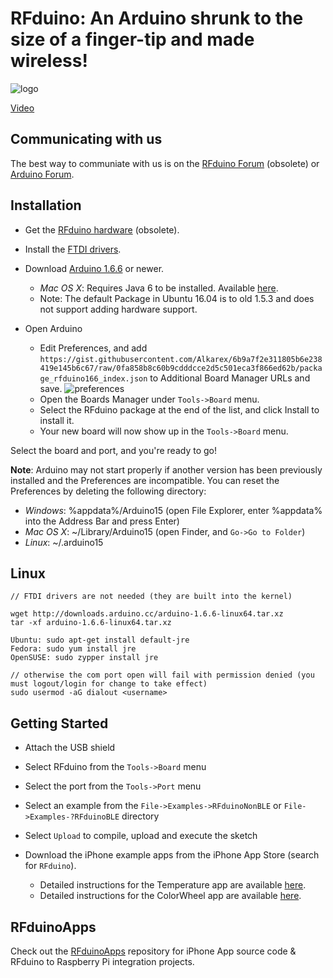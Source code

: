 # RFduino: An Arduino shrunk to the size of a finger-tip and made wireless!

![logo](https://raw.github.com/RFduino/RFduino/master/4up%20image.jpg)

[Video](http://www.youtube.com/watch?v=arWBdGwCJcM)  

## Communicating with us

The best way to communiate with us is on the [RFduino Forum](https://web.archive.org/web/2017/http://forum.RFduino.com) (obsolete) or [Arduino Forum](https://forum.arduino.cc).

## Installation

* Get the [RFduino hardware](https://web.archive.org/web/2017/http://www.rfduino.com/) (obsolete).

* Install the [FTDI drivers](http://www.ftdichip.com/Drivers/VCP.htm).

* Download [Arduino 1.6.6](http://arduino.cc/en/Main/Software) or newer.
  * _Mac OS X_: Requires Java 6 to be installed. Available [here](https://support.apple.com/kb/DL1572?locale=en_US).
  * Note: The default Package in Ubuntu 16.04 is to old 1.5.3 and does not support adding hardware support.

* Open Arduino
  * Edit Preferences, and add ```https://gist.githubusercontent.com/Alkarex/6b9a7f2e311805b6e238419e145b6c67/raw/0fa858b8c60b9cdddcce2d5c501eca3f866ed62b/package_rfduino166_index.json``` to Additional Board Manager URLs and save.
      ![preferences](preferences.png)
  * Open the Boards Manager under ```Tools->Board``` menu.
  * Select the RFduino package at the end of the list, and click Install to install it.
  * Your new board will now show up in the ```Tools->Board``` menu.

Select the board and port, and you're ready to go!

<strong>Note</strong>: Arduino may not start properly if another version has been previously installed and the Preferences are incompatible.  You can reset the Preferences by deleting the following directory:
* _Windows_: %appdata%/Arduino15 (open File Explorer, enter %appdata% into the Address Bar and press Enter)
* _Mac OS X_: ~/Library/Arduino15 (open Finder, and ```Go->Go to Folder```)
* _Linux_: ~/.arduino15

## Linux

```
// FTDI drivers are not needed (they are built into the kernel)

wget http://downloads.arduino.cc/arduino-1.6.6-linux64.tar.xz
tar -xf arduino-1.6.6-linux64.tar.xz

Ubuntu: sudo apt-get install default-jre
Fedora: sudo yum install jre
OpenSUSE: sudo zypper install jre

// otherwise the com port open will fail with permission denied (you must logout/login for change to take effect)
sudo usermod -aG dialout <username>
```

## Getting Started

* Attach the USB shield

* Select RFduino from the ```Tools->Board``` menu

* Select the port from the ```Tools->Port``` menu

* Select an example from the ```File->Examples->RFduinoNonBLE``` or ```File->Examples-?RFduinoBLE``` directory

* Select ```Upload``` to compile, upload and execute the sketch

* Download the iPhone example apps from the iPhone App Store (search for ```RFduino```).
    * Detailed instructions for the Temperature app are available [here](https://web.archive.org/web/2014/http://files.rfdigital.com/rfduino.temperature.guide.pdf).
    * Detailed instructions for the ColorWheel app are available [here](https://web.archive.org/web/2014/http://files.rfdigital.com/rfduino.rgb.colorwheel.guide.pdf).

## RFduinoApps

Check out the [RFduinoApps](http://github.com/RFduino/RFduinoApps) repository for iPhone App source code & RFduino to Raspberry Pi integration projects.
